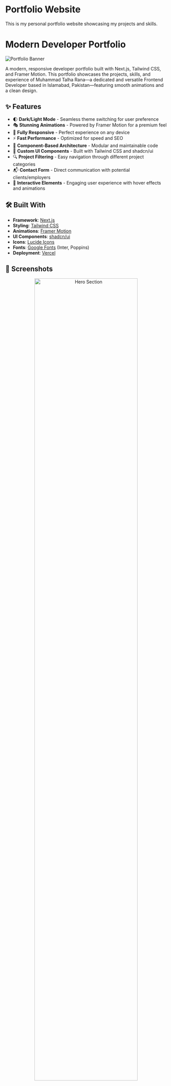 # Portfolio Website

This is my personal portfolio website showcasing my projects and skills.

# Modern Developer Portfolio

![Portfolio Banner](https://github.com/user-attachments/assets/728646b9-aceb-49ef-a405-b5bfc5a75f26)


A modern, responsive developer portfolio built with Next.js, Tailwind CSS, and Framer Motion. This portfolio showcases the projects, skills, and experience of Muhammad Talha Rana—a dedicated and versatile Frontend Developer based in Islamabad, Pakistan—featuring smooth animations and a clean design.

## ✨ Features

- 🌓 **Dark/Light Mode** - Seamless theme switching for user preference
- 🎭 **Stunning Animations** - Powered by Framer Motion for a premium feel
- 📱 **Fully Responsive** - Perfect experience on any device
- ⚡ **Fast Performance** - Optimized for speed and SEO
- 🧩 **Component-Based Architecture** - Modular and maintainable code
- 🎨 **Custom UI Components** - Built with Tailwind CSS and shadcn/ui
- 🔍 **Project Filtering** - Easy navigation through different project categories
- 📬 **Contact Form** - Direct communication with potential clients/employers
- 🌟 **Interactive Elements** - Engaging user experience with hover effects and animations

## 🛠️ Built With

- **Framework**: [Next.js](https://nextjs.org/)
- **Styling**: [Tailwind CSS](https://tailwindcss.com/)
- **Animations**: [Framer Motion](https://www.framer.com/motion/)
- **UI Components**: [shadcn/ui](https://ui.shadcn.com/)
- **Icons**: [Lucide Icons](https://lucide.dev/)
- **Fonts**: [Google Fonts](https://fonts.google.com/) (Inter, Poppins)
- **Deployment**: [Vercel](https://vercel.com/)

## 📸 Screenshots

<div align="center">
  <img src="https://github.com/user-attachments/assets/027d427a-a52a-4617-b3f6-0aee651dc041" alt="Hero Section" width="80%" />
  <p><em>Hero Section</em></p>
  
  <img src="https://github.com/user-attachments/assets/20091c81-3d02-4a8b-a17e-ebb6987dfe16" />
" />
  <p><em>Projects Section</em></p>
  
  <img src="https://github.com/user-attachments/assets/401ad725-f2cb-4f33-a778-d5e316258dea" alt="Light Mode" width="80%" />
  <p><em>Light Mode</em></p>
</div>

## 🚀 Getting Started

### Prerequisites

- Node.js (v18.17.0 or higher)
- npm or yarn or pnpm

### Installation

1. Clone the repository
   ```bash
   git clone https://github.com/realistic-talha/portfolio-website.git
   cd portfolio-website
   ```

2. Install dependencies
   ```bash
   npm install
   # or
   yarn install
   # or
   pnpm install
   ```

3. Run the development server
   ```bash
   npm run dev
   # or
   yarn dev
   # or
   pnpm dev
   ```

4. Open [http://localhost:3000](http://localhost:3000) in your browser

## 📁 Project Structure
portfolio/
├── app/                # Next.js app directory
│   ├── layout.tsx      # Root layout
│   ├── page.tsx        # Home page
│   └── globals.css     # Global styles
├── components/         # React components
│   ├── ui/             # UI components
│   ├── hero-section.tsx
│   ├── navbar.tsx
│   ├── about-section.tsx
│   ├── projects-section.tsx
│   └── ...             # Other section components
├── providers/          # Context providers
│   └── theme-provider.tsx
├── lib/                # Utility functions
├── public/             # Static assets
├── LICENSE             # MIT License
├── README.md           # This file
└── ...                 # Config files

## 🎯 Key Components

- **Hero Section**: Features an animated profile picture with tech badge icons and an interactive typewriter effect
- **Navbar**: Responsive navigation with mobile menu and theme switcher
- **Projects Section**: Filterable portfolio projects with hover effects and detailed information
- **Contact Section**: Form to get in touch with validation
- **Theme Switcher**: Toggle between light and dark mode
- **Animations**: Smooth page transitions and scroll animations for enhanced user experience

## 🚢 Deployment

### Deploying to Vercel

This portfolio is optimized for deployment on Vercel:

1. Push your repository to GitHub
2. Import your repository in Vercel
3. Deploy with default settings
4. Your site will be live at `https://your-project-name.vercel.app`

### Custom Domain Setup

To add a custom domain:

1. Go to your project on Vercel
2. Navigate to "Settings" > "Domains"
3. Add your domain and follow the instructions

## 🔮 Roadmap

- [ ] Add blog section with MDX support
- [ ] Implement multi-language support
- [ ] Add more interactive project demos
- [ ] Create a dashboard for site analytics
- [ ] Add more animation variants
- [ ] Implement contact form email functionality

## 🤝 Contributing

Contributions are welcome! Please feel free to submit a Pull Request.

1. Fork the repository
2. Create your feature branch (`git checkout -b feature/amazing-feature`)
3. Commit your changes (`git commit -m 'Add some amazing feature'`)
4. Push to the branch (`git push origin feature/amazing-feature`)
5. Open a Pull Request

## 📄 License

This project is licensed under the MIT License - see the [LICENSE](LICENSE) file for details.

## 👨‍💻 About Me

I'm Muhammad Talha Rana, a dedicated and versatile Frontend Developer based in Islamabad, Pakistan, with expertise in both web and mobile application development. I specialize in building dynamic, user-centric applications using HTML, CSS, JavaScript, TypeScript, React, Next.js, WordPress, Webflow, Flutter, Python, MongoDB, and MySQL. With a strong focus on performance optimization, responsive design, and seamless UI/UX, I consistently deliver polished, scalable, and intuitive digital solutions. My technical competencies include Microsoft Office, frontend and backend development, database management, version control (e.g., Git), Firebase integration, dynamic application architecture, and modern development frameworks.

**Education:**
- BS Computer Science, Air University, Islamabad (2023–Present)
- FSc (Pre-Engineering), Govt. Post Graduate College, Rajanpur (2020–2022)
- Matriculation, District Public School, Rajanpur (2018–2020)

**Experience:**
- Web Developer, DEVCIR (Dec 2024–Present): Design and maintain interactive web applications using HTML, CSS, JavaScript, and Webflow to elevate user experience and functionality.

**Skills:** HTML, CSS, JavaScript, TypeScript, React, Next.js, WordPress, Flutter, Firebase, Python, MongoDB, MySQL, Microsoft Office, Responsive Design, Version Control (Git), UI/UX, Webflow, Database Management

**Projects:**
- **2D Chess Game:** Built with C++ and SFML, featuring OOP-based modular design and GUI.
- **CyberKit Pro:** Comprehensive cybersecurity toolkit (frontend: HTML/CSS/JS, backend: Python) with tools like port scanner, hash generator, log analyzer, password cracker, web crawler, and phishing detector.
- **UniBuzz:** Flutter-based social platform integrated with Firebase for university students to share updates, post events, and interact within a community.
- **Digitalising:** Fully responsive agency website designed to represent a digital solutions brand with a modern layout and smooth interactions.
- **Document Signing Dashboard:** Developed in React and TypeScript, allowing users to upload, manage, and digitally sign documents securely via a clean and efficient interface.

## 📬 Contact

Have questions, feedback, or want to work together? Reach out to me:

- **GitHub**: [Realistic-Talha](https://github.com/Realistic-Talha)
- **LinkedIn**: [Muhammad Talha Rana](https://www.linkedin.com/in/realistictalha/)
- **Email**: [talhayameen98@gmail.com](mailto:talhayameen98@gmail.com)
- **Phone**: +92317-6442326

---

<p align="center">
  Made with ❤️ by Muhammad Talha Rana
</p>
